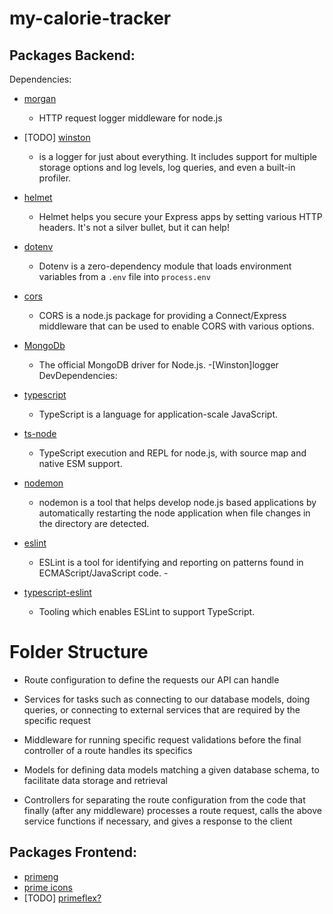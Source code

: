 # my-calorie-tracker

## Packages Backend:

Dependencies:

- [morgan](https://www.npmjs.com/package/morgan)
  - HTTP request logger middleware for node.js
- [TODO] [winston]()
  - is a logger for just about everything. It includes support for multiple storage options and log levels, log queries,
    and even a built-in profiler.
- [helmet](https://www.npmjs.com/package/helmet)
  - Helmet helps you secure your Express apps by setting various HTTP headers. It's not a silver bullet, but it can
    help!
- [dotenv](https://www.npmjs.com/package/dotenv)
  - Dotenv is a zero-dependency module that loads environment variables from a `.env` file into `process.env`
- [cors](https://www.npmjs.com/package/cors)
  - CORS is a node.js package for providing a Connect/Express middleware that can be used to enable CORS with various
    options.

- [MongoDb](https://www.npmjs.com/package/mongodb)
  - The official MongoDB driver for Node.js.
-[Winston]logger
DevDependencies:

- [typescript](https://www.npmjs.com/package/typescript)
  - TypeScript is a language for application-scale JavaScript.
- [ts-node](https://www.npmjs.com/package/ts-node)
  - TypeScript execution and REPL for node.js, with source map and native ESM support.
- [nodemon](https://www.npmjs.com/package/nodemon)
  - nodemon is a tool that helps develop node.js based applications by automatically restarting the node application
    when file changes in the directory are detected.

- [eslint](https://www.npmjs.com/package/eslint)
  - ESLint is a tool for identifying and reporting on patterns found in ECMAScript/JavaScript code. -

- [typescript-eslint](https://typescript-eslint.io/)
  - Tooling which enables ESLint to support TypeScript.

# Folder Structure

- Route configuration to define the requests our API can handle

- Services for tasks such as connecting to our database models, doing queries, or connecting to external services that
  are required by the specific request

- Middleware for running specific request validations before the final controller of a route handles its specifics

- Models for defining data models matching a given database schema, to facilitate data storage and retrieval

- Controllers for separating the route configuration from the code that finally (after any middleware) processes a route
  request, calls the above service functions if necessary, and gives a response to the client

## Packages Frontend:

- [primeng](https://primeng.org/)
- [prime icons](https://primeng.org/)
- [TODO] [primeflex?](https://primeng.org/)


